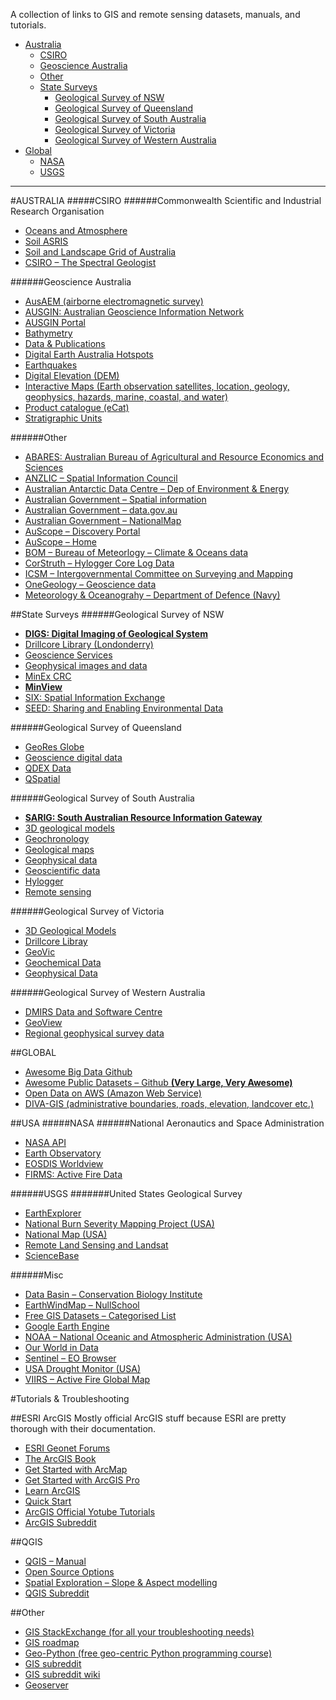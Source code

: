 A collection of links to GIS and remote sensing datasets, manuals, and tutorials.
* [Australia](Australia)
    * [CSIRO](#CSIRO)
    * [Geoscience Australia](#geoscience-australia)
    * [Other](#other)
    * [State Surveys](#state-surveys)
      * [Geological Survey of NSW](#geological-survey-of-nsw)
      * [Geological Survey of Queensland](#geological-survey-of-queensland)
      * [Geological Survey of South Australia](#geological-survey-of-south-australia)
      * [Geological Survey of Victoria](#geological-survey-of-victoria)
      * [Geological Survey of Western Australia](#geological-survey-of-western-australia)
* [Global](#global)
    * [NASA](#NASA)
    * [USGS](#USGS)


---
#AUSTRALIA
#####CSIRO 
######Commonwealth Scientific and Industrial Research Organisation
- [Oceans and Atmosphere](http://www.marine.csiro.au/datacentre/)
- [Soil ASRIS](https://www.asris.csiro.au/)
- [Soil and Landscape Grid of Australia](https://www.clw.csiro.au/aclep/soilandlandscapegrid/ProductDetails-SoilAttributes.html)
- [CSIRO – The Spectral Geologist](https://research.csiro.au/thespectralgeologist/)


######Geoscience Australia 
- [AusAEM (airborne electromagnetic survey)](http://www.ga.gov.au/eftf/minerals/nawa/ausaem)
- [AUSGIN: Australian Geoscience Information Network](http://www.geoscience.gov.au/)
- [AUSGIN Portal](http://portal.geoscience.gov.au/)
- [Bathymetry](http://www.ga.gov.au/scientific-topics/marine/survey-techniques/bathymetry)
- [Data &amp; Publications](https://www.ga.gov.au/data-pubs)
- [Digital Earth Australia Hotspots](https://hotspots.dea.ga.gov.au/)
- [Earthquakes](https://earthquakes.ga.gov.au/)
- [Digital Elevation (DEM)](http://www.ga.gov.au/scientific-topics/national-location-information/digital-elevation-data)
- [Interactive Maps (Earth observation satellites, location, geology, geophysics, hazards, marine, coastal, and water)](http://maps.ga.gov.au/interactive-maps/#/)
- [Product catalogue (eCat)](https://ecat.ga.gov.au/geonetwork/srv/eng/catalog.search#/home/)
- [Stratigraphic Units](https://www.ga.gov.au/data-pubs/datastandards/stratigraphic-units)

######Other
- [ABARES: Australian Bureau of Agricultural and Resource Economics and Sciences](https://www.agriculture.gov.au/abares/data)
- [ANZLIC – Spatial Information Council](https://www.anzlic.gov.au/)
- [Australian Antarctic Data Centre – Dep of Environment &amp; Energy](https://data.aad.gov.au/)
- [Australian Government – Spatial information](https://www.australia.gov.au/information-and-services/business-and-industry/science-and-technology/spatial-information)
- [Australian Government – data.gov.au](https://data.gov.au/)
- [Australian Government – NationalMap](https://nationalmap.gov.au/)
- [AuScope – Discovery Portal](http://portal.auscope.org/)
- [AuScope – Home](https://www.auscope.org.au/)
- [BOM – Bureau of Meteorlogy – Climate &amp; Oceans data](http://www.bom.gov.au/climate/data-services/)
- [CorStruth – Hylogger Core Log Data](http://www.corstruth.com.au/)
- [ICSM – Intergovernmental Committee on Surveying and Mapping](http://icsm.gov.au/)
- [OneGeology – Geoscience data](http://www.onegeology.org/use/home.html)
- [Meteorology &amp; Oceanograhy – Department of Defence (Navy)](http://www.metoc.gov.au/)

##State Surveys
######Geological Survey of NSW
- [<b>DIGS: Digital Imaging of Geological System</b>](https://search.geoscience.nsw.gov.au/)
- [Drillcore Library (Londonderry)](https://www.resourcesandgeoscience.nsw.gov.au/miners-and-explorers/geoscience-information/services/drill-core-libraries/londonderry-drillcore-library)
- [Geoscience Services](https://www.resourcesandgeoscience.nsw.gov.au/miners-and-explorers/geoscience-information/services/online-services)
- [Geophysical images and data](https://www.resourcesandgeoscience.nsw.gov.au/miners-and-explorers/geoscience-information/products-and-data/geophysical-images-and-data)
- [MinEx CRC](https://minexcrc.com.au/)
- [<b>MinView</b>](https://minview.geoscience.nsw.gov.au/)
- [SIX: Spatial Information Exchange](https://six.nsw.gov.au/)
- [SEED: Sharing and Enabling Environmental Data](https://www.seed.nsw.gov.au/)


######Geological Survey of Queensland
- [GeoRes Globe](https://georesglobe.information.qld.gov.au/)
- [Geoscience digital data](https://www.business.qld.gov.au/industries/mining-energy-water/resources/geoscience-information/maps-datasets/digital-data)
- [QDEX Data](https://www.business.qld.gov.au/industries/mining-energy-water/resources/minerals-coal/online-services/qdex-data)
- [QSpatial](https://www.business.qld.gov.au/running-business/support-assistance/mapping-data-imagery/data/qspatial)


######Geological Survey of South Australia
- [<b>SARIG: South Australian Resource Information Gateway</b>](https://map.sarig.sa.gov.au/)
- [3D geological models](http://energymining.sa.gov.au/minerals/geoscience/geoscientific_data/3d_geological_models)
- [Geochronology](http://energymining.sa.gov.au/minerals/geoscience/geoscientific_data/geochronology)
- [Geological maps](http://energymining.sa.gov.au/minerals/geoscience/geoscientific_data/maps)
- [Geophysical data](http://energymining.sa.gov.au/minerals/knowledge_centre/mesa_journal/sarig/geophysical_data)
- [Geoscientific data](http://energymining.sa.gov.au/minerals/geoscience/geoscientific_data)
- [Hylogger](http://energymining.sa.gov.au/minerals/geoscience/geoscientific_data/hylogger)
- [Remote sensing](http://energymining.sa.gov.au/minerals/geoscience/geoscientific_data/remote_sensing)


######Geological Survey of Victoria
- [3D Geological Models](https://earthresources.vic.gov.au/geology-exploration/maps-reports-data/3d-geological-modelling)
- [Drillcore Libray](https://earthresources.vic.gov.au/geology-exploration/maps-reports-data/drill-core-library)
- [GeoVic](https://earthresources.vic.gov.au/geology-exploration/maps-reports-data/geovic)
- [Geochemical Data](https://earthresources.vic.gov.au/geology-exploration/maps-reports-data/geochemistry-data)
- [Geophysical Data](https://earthresources.vic.gov.au/geology-exploration/maps-reports-data/geophysics-data)


######Geological Survey of Western Australia
- [DMIRS Data and Software Centre](https://dasc.dmp.wa.gov.au/dasc/)
- [GeoView](https://geoview.dmp.wa.gov.au/geoview/?Viewer=GeoVIEW)
- [Regional geophysical survey data](http://www.dmp.wa.gov.au/Geological-Survey/Regional-geophysical-survey-data-1392.aspx)


##GLOBAL
- [Awesome Big Data Github](https://github.com/onurakpolat/awesome-bigdata#readme/) <br>
- [Awesome Public Datasets – Github  <b>(Very Large, Very Awesome)</b>](https://github.com/awesomedata/awesome-public-datasets)
- [Open Data on AWS (Amazon Web Service)](https://aws.amazon.com/opendata/)
- [DIVA-GIS (administrative boundaries, roads, elevation, landcover etc.)](http://www.diva-gis.org/gdata)

##USA
#####NASA
######National Aeronautics and Space Administration
- [NASA API](https://api.nasa.gov/)
- [Earth Observatory](https://earthobservatory.nasa.gov/global-maps)
- [EOSDIS Worldview](https://worldview.earthdata.nasa.gov/)
- [FIRMS: Active Fire Data](https://firms.modaps.eosdis.nasa.gov/)


######USGS
#######United States Geological Survey
- [EarthExplorer](https://earthexplorer.usgs.gov/)
- [National Burn Severity Mapping Project (USA)](https://burnseverity.cr.usgs.gov/)
- [National Map (USA)](https://www.usgs.gov/core-science-systems/national-geospatial-program/national-map)
- [Remote Land Sensing and Landsat](https://www.usgs.gov/products/data-and-tools/real-time-data/remote-land-sensing-and-landsat) 
- [ScienceBase](https://www.sciencebase.gov/catalog/item/4f4e4760e4b07f02db47df9c)


######Misc
- [Data Basin – Conservation Biology Institute](https://databasin.org/)
- [EarthWindMap – NullSchool](https://earth.nullschool.net/)
- [Free GIS Datasets – Categorised List](http://freegisdata.rtwilson.com/)
- [Google Earth Engine](https://developers.google.com/earth-engine/datasets/)
- [NOAA – National Oceanic and Atmospheric Administration (USA)](https://www.ncdc.noaa.gov/data-access)
- [Our World in Data](https://ourworldindata.org/)
- [Sentinel – EO Browser](https://apps.sentinel-hub.com/eo-browser/)
- [USA Drought Monitor (USA)](https://droughtmonitor.unl.edu/)
- [VIIRS – Active Fire Global Map](http://viirsfire.geog.umd.edu/map/viirsMap.php)


#Tutorials &amp; Troubleshooting


##ESRI ArcGIS
Mostly official ArcGIS stuff because ESRI are pretty thorough with their documentation.
- [ESRI Geonet Forums](https://geonet.esri.com)
- [The ArcGIS Book](https://learn.arcgis.com/en/arcgis-book/#home-overview)
- [Get Started with ArcMap](https://learn.arcgis.com/en/projects/get-started-with-arcmap/lessons/explore-the-study-area.htm)
- [Get Started with ArcGIS Pro](https://learn.arcgis.com/en/projects/get-started-with-arcgis-pro/lessons/explore-the-study-area.htm)
- [Learn ArcGIS](https://learn.arcgis.com/en/)
- [Quick Start](https://pro.arcgis.com/en/pro-app/get-started/pro-quickstart-tutorials.htm)
- [ArcGIS Official Yotube Tutorials](https://www.youtube.com/playlist?list=PLGZUzt4E4O2IJFxX_Bhp98MJEw5ItRtvb)
- [ArcGIS Subreddit](https://www.reddit.com/r/arcgis/)

##QGIS
- [QGIS – Manual](https://docs.qgis.org/3.4/en/docs/training_manual/index.html)
- [Open Source Options](https://www.youtube.com/channel/UCOSeGDrlScCNgBcN5C8nTEw)
- [Spatial Exploration – Slope &amp; Aspect modelling](https://www.youtube.com/watch?v=j3cjMXYa63I)
- [QGIS Subreddit](https://www.reddit.com/r/qgis/)

##Other
- [GIS StackExchange (for all your troubleshooting needs)](https://gis.stackexchange.com/)
- [GIS roadmap](https://github.com/petedannemann/GIS-Programming-Roadmap/blob/master/README.md)
- [Geo-Python (free geo-centric Python programming course)](https://geo-python.github.io/site/)
- [GIS subreddit](https://www.reddit.com/r/gis/)
- [GIS subreddit wiki](https://www.reddit.com/r/gis/wiki/index)
- [Geoserver](http://geoserver.org/)
